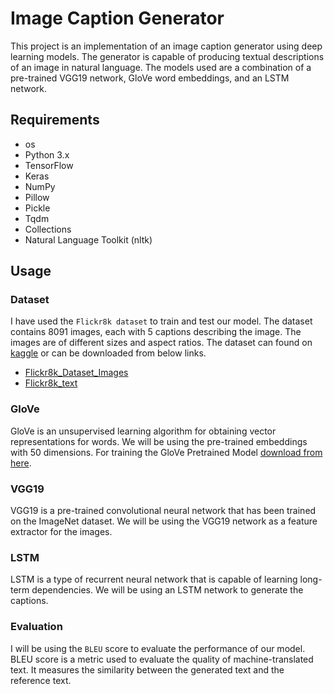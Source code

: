 
# Image Caption Generator

This project is an implementation of an image caption generator using deep learning models. The generator is capable of producing textual descriptions of an image in natural language. The models used are a combination of a pre-trained VGG19 network, GloVe word embeddings, and an LSTM network.

## Requirements
* os
* Python 3.x
* TensorFlow
* Keras
* NumPy
* Pillow
* Pickle
* Tqdm
* Collections
* Natural Language Toolkit (nltk)

## Usage
### Dataset
I have used the `Flickr8k dataset` to train and test our model. The dataset contains 8091 images, each with 5 captions describing the image. The images are of different sizes and aspect ratios. The dataset can found on [kaggle](https://www.kaggle.com/datasets/adityajn105/flickr8k) or can be downloaded from below links.
* [Flickr8k_Dataset_Images](https://github.com/jbrownlee/Datasets/releases/download/Flickr8k/Flickr8k_Dataset.zip)
* [Flickr8k_text](https://github.com/jbrownlee/Datasets/releases/download/Flickr8k/Flickr8k_text.zip)
### GloVe
GloVe is an unsupervised learning algorithm for obtaining vector representations for words. We will be using the pre-trained embeddings with 50 dimensions. For training the GloVe Pretrained Model [download from here](https://nlp.stanford.edu/projects/glove/).

### VGG19
VGG19 is a pre-trained convolutional neural network that has been trained on the ImageNet dataset. We will be using the VGG19 network as a feature extractor for the images.
### LSTM
LSTM is a type of recurrent neural network that is capable of learning long-term dependencies. We will be using an LSTM network to generate the captions.
### Evaluation
I will be using the `BLEU` score to evaluate the performance of our model. BLEU score is a metric used to evaluate the quality of machine-translated text. It measures the similarity between the generated text and the reference text.

